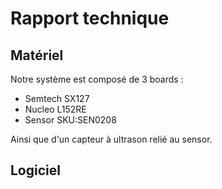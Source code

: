 # Rapport technique

## Matériel

Notre système est composé de 3 boards : 
 - Semtech SX127
 - Nucleo L152RE
 - Sensor SKU:SEN0208

Ainsi que d'un capteur à ultrason relié au sensor.

## Logiciel
